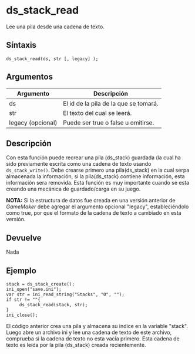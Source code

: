 # ds_stack_read

Lee una pila desde una cadena de texto.

## Síntaxis

  
```gml  
ds_stack_read(ds, str [, legacy] );  
```  

## Argumentos

Argumento|Descripción|  
---|---|  
ds|El id de la pila de la que se tomará.|  
str|El texto del cual se leerá.|  
legacy (opcional)|Puede ser true o false u omitirse.|  

## Descripción

Con esta función puede recrear una pila (ds_stack) guardada (la cual ha sido previamente escrita como una cadena de texto usando `ds_stack_write()`. Debe crearse primero una pila(ds_stack) en la cual serpa almacenada la información, si la pila(ds_stack) contiene información, esta información sera removida. Esta función es muy importante cuando se esta creando una mecánica de guardado/carga en su juego.  
  
**NOTA:** Si la estructura de datos fue creada en una versión anterior de _GameMaker_ debe agregar el argumento opcional "legacy", estableciéndolo como true, por que el formato de la cadena de texto a cambiado en esta versión.

## Devuelve

Nada

## Ejemplo

  
```gml  
stack = ds_stack_create();  
ini_open("save.ini");  
var str = ini_read_string("Stacks", "0", "");  
if str != ""{  
     ds_stack_read(stack, str);  
}  
ini_close();  
```  
El código anterior crea una pila y almacena su indice en la variable "stack". Luego abre un archivo ini y lee una cadena de texto de este archivo, comprueba si la cadena de texto no esta vacía primero. Esta cadena de texto es leída por la pila (ds_stack) creada recientemente.